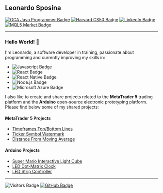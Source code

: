 ## Leonardo Sposina

[![OCA Java Programmer Badge](https://img.shields.io/badge/-Java_Certified_Associate_-007396?style=flat&logo=java&logoColor=white)](https://www.youracclaim.com/badges/7e014966-8a34-4dd2-8189-71a806dd231b)
[![Harvard CS50 Badge](https://img.shields.io/badge/-Harvard_CS50_Certified-a71431?style=flat)](https://certificates.cs50.io/3450ca4d-889b-4207-b86d-9304e1e4bc16)
[![LinkedIn Badge](https://img.shields.io/badge/-LinkedIn-blue?style=flat&logo=Linkedin&logoColor=white&link=https://www.linkedin.com/in/leonardosposina/)](https://www.linkedin.com/in/leonardosposina/)
[![MQL5 Market Badge](https://img.shields.io/badge/-MQL5_Market-4a77b4?style=flat&logo=ubuntu&logoColor=white&link=https://www.linkedin.com/in/leonardosposina/)](https://www.mql5.com/en/users/leonardo_splinter/seller)

---

### Hello World! 👋

I'm Leonardo, a software developer in training, passionate about programming and currently improving my skills in:

* ![Javascript Badge](https://img.shields.io/badge/-Javascript-yellow?style=flat&logo=javascript&logoColor=black)
* ![React Badge](https://img.shields.io/badge/-React-282c33?style=flat&logo=react&logoColor=61DAFB)
* ![React Native Badge](https://img.shields.io/badge/-React_Native-silver?&style=flat&logo=react&logoColor=61DAFB)
* ![Node.js Badge](https://img.shields.io/badge/-Node.js-339933?style=flat&logo=node.js&logoColor=white)
* ![Microsoft Azure Badge](https://img.shields.io/badge/-Microsoft_Azure-0089D6?style=flat&logo=microsoft-azure&logoColor=white)

I also like to create and share projects related to the **MetaTrader 5** trading platform and the **Arduino** open-source electronic prototyping platform. Please find below some of my shared projects:

#### MetaTrader 5 Projects

* [Timeframes Top/Bottom Lines](https://github.com/leonardosposina/mt5-timeframes-top-bottom-lines)
* [Ticker Symbol Watermark](https://github.com/leonardosposina/mt5-ticker-symbol-watermark)
* [Distance From Moving Average](https://github.com/leonardosposina/mt5-distance-from-moving-average)

#### Arduino Projects

* [Super Mario Interactive Light Cube](https://github.com/leonardosposina/super-mario-interactive-light-cube)
* [LED Dot-Matrix Clock](https://github.com/leonardosposina/arduino-led-dot-matrix-clock)
* [LED Strip Controller](https://github.com/leonardosposina/led-strip-controller)

---

![Visitors Badge](https://visitor-badge.glitch.me/badge?page_id=leonardosposina.visitor-badge)
[![GitHub Badge](https://img.shields.io/github/followers/leonardosposina?label=Follow&style=social)](https://github.com/leonardosposina)

